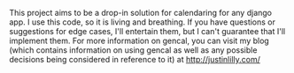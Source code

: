This project aims to be a drop-in solution for calendaring for any django app. I use this code, so it is living and breathing. If you have questions or suggestions for edge cases, I'll entertain them, but I can't guarantee that I'll implement them. For more information on gencal, you can visit my blog (which contains information on using gencal as well as any possible decisions being considered in reference to it) at http://justinlilly.com/
